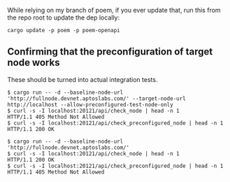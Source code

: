 While relying on my branch of poem, if you ever update that, run this from the repo root to update the dep locally:
```
cargo update -p poem -p poem-openapi
```

## Confirming that the preconfiguration of target node works
These should be turned into actual integration tests.

```
$ cargo run -- -d --baseline-node-url 'http://fullnode.devnet.aptoslabs.com/' --target-node-url http://localhost --allow-preconfigured-test-node-only
$ curl -s -I localhost:20121/api/check_node | head -n 1
HTTP/1.1 405 Method Not Allowed
$ curl -s -I localhost:20121/api/check_preconfigured_node | head -n 1
HTTP/1.1 200 OK
```

```
$ cargo run -- -d --baseline-node-url 'http://fullnode.devnet.aptoslabs.com/'
$ curl -s -I localhost:20121/api/check_node | head -n 1
HTTP/1.1 200 OK
$ curl -s -I localhost:20121/api/check_preconfigured_node | head -n 1
HTTP/1.1 405 Method Not Allowed
```

